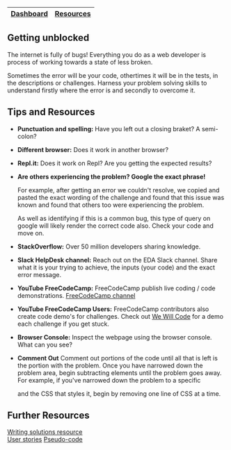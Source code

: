 [Dashboard](../README.md) | [Resources ](README.md) |
------------|----------|

## Getting unblocked 

The internet is fully of bugs! 
Everything you do as a web developer is process of working towards a state of less broken. 

Sometimes the error will be your code, othertimes it will be in the tests, in the descriptions or challenges.
Harness your problem solving skills to understand firstly where the error is and secondly to overcome it. 

## Tips and Resources 

- __Punctuation and spelling:__  Have you left out a closing braket? A semi-colon?  
- __Different browser:__  Does it work in another browser?  
- __Repl.it:__ Does it work on Repl? Are you getting the expected results? 
- __Are others experiencing the problem? Google the exact phrase!__ 
    
    For example, after getting an error we couldn't resolve, we copied and pasted the exact wording of the challenge and found that this issue was known and found that others too were experiencing the problem.

    As well as identifying if this is a common bug, this type of query on google will likely render the correct code also. Check your code and move on. 

- __StackOverflow:__ Over 50 million developers sharing knowledge. 
- __Slack HelpDesk channel:__ Reach out on the EDA Slack channel. Share what it is your trying to achieve, the inputs (your code) and the exact error message. 
- __YouTube FreeCodeCamp:__ FreeCodeCamp publish live coding / code demonstrations. [FreeCodeCamp channel](https://www.youtube.com/channel/UC8butISFwT-Wl7EV0hUK0BQ)
- __YouTube FreeCodeCamp Users:__ FreeCodeCamp contributors also create code demo's for challenges. Check out [We Will Code](https://www.youtube.com/watch?v=2_rvr8EdhCg&list=PLF4Fpfzm6Ig3smsMQEqKRTAlgOdoee7AJ) for a demo each challenge if you get stuck.
- __Browser Console:__ Inspect the webpage using the browser console. What can you see?  
- __Comment Out__  Comment out portions of the code until all that is left is the portion with the problem. Once you have narrowed down the problem area, begin subtracting elements until the problem goes away. For example, if you've narrowed down the problem to a specific <div> and the CSS that styles it, begin by removing one line of CSS at a time.

## Further Resources 
[Writing solutions resource](writing-solutions.md)  
[User stories](user-stories.md) 
[Pseudo-code](pseudo-code.md)  
